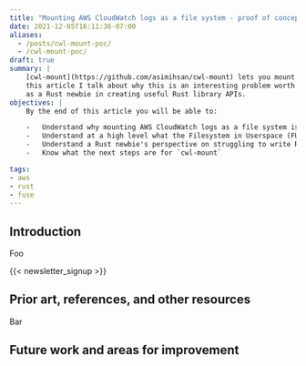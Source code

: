 ```yaml
---
title: "Mounting AWS CloudWatch logs as a file system - proof of concept"
date: 2021-12-05T16:11:36-07:00
aliases:
  - /posts/cwl-mount-poc/
  - /cwl-mount-poc/
draft: true
summary: |
    [cwl-mount](https://github.com/asimihsan/cwl-mount) lets you mount AWS CloudWatch logs as a file system. In
    this article I talk about why this is an interesting problem worth solving, how I reached a proof-of-concept stage for a useful tool, and challenges I encountered
    as a Rust newbie in creating useful Rust library APIs.
objectives: |
    By the end of this article you will be able to:

    -   Understand why mounting AWS CloudWatch logs as a file system is helpful.
    -   Understand at a high level what the Filesystem in Userspace (FUSE) interface is.
    -   Understand a Rust newbie's perspective on struggling to write Rust library APIs.
    -   Know what the next steps are for `cwl-mount`

tags:
- aws
- rust
- fuse
---
```


## Introduction

Foo

{{< newsletter_signup >}}

## Prior art, references, and other resources

Bar

## Future work and areas for improvement

